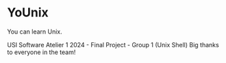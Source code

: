 # YoUnix
You can learn Unix.

USI Software Atelier 1 2024 - Final Project - Group 1 (Unix Shell)
Big thanks to everyone in the team!